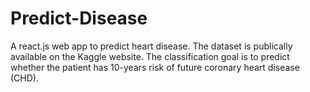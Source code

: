 # Predict-Disease
A react.js web app to predict heart disease.
The dataset is publically available on the Kaggle website. The classification goal is to predict whether the patient has 10-years risk of future coronary heart disease (CHD).
